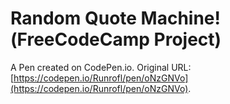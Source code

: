 # Random Quote Machine!(FreeCodeCamp Project)

A Pen created on CodePen.io. Original URL: [https://codepen.io/Runrofl/pen/oNzGNVo](https://codepen.io/Runrofl/pen/oNzGNVo).



